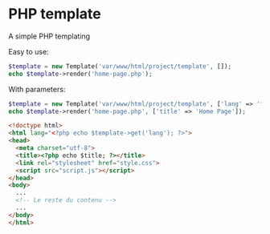 # PHP template
A simple PHP templating

Easy to use:

``` php
$template = new Template('var/www/html/project/template', []);
echo $template->render('home-page.php');
```
With parameters:
``` php
$template = new Template('var/www/html/project/template', ['lang' => 'fr']);
echo $template->render('home-page.php', ['title' => 'Home Page']);
```

``` html
<!doctype html>
<html lang="<?php echo $template->get('lang'); ?>">
<head>
  <meta charset="utf-8">
  <title><?php echo $title; ?></title>
  <link rel="stylesheet" href="style.css">
  <script src="script.js"></script>
</head>
<body>
  ...
  <!-- Le reste du contenu -->
  ...
</body>
</html>
```



